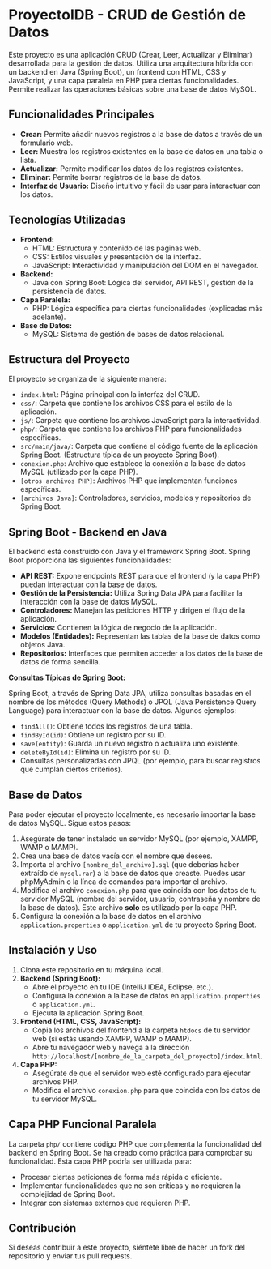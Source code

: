 # ProyectoIDB - CRUD de Gestión de Datos

Este proyecto es una aplicación CRUD (Crear, Leer, Actualizar y Eliminar) desarrollada para la gestión de datos. 
Utiliza una arquitectura híbrida con un backend en Java (Spring Boot), un frontend con HTML, CSS y JavaScript, y una capa paralela en PHP para ciertas funcionalidades. 
Permite realizar las operaciones básicas sobre una base de datos MySQL.

## Funcionalidades Principales

*   **Crear:** Permite añadir nuevos registros a la base de datos a través de un formulario web.
*   **Leer:** Muestra los registros existentes en la base de datos en una tabla o lista.
*   **Actualizar:** Permite modificar los datos de los registros existentes.
*   **Eliminar:** Permite borrar registros de la base de datos.
*   **Interfaz de Usuario:** Diseño intuitivo y fácil de usar para interactuar con los datos.

## Tecnologías Utilizadas

*   **Frontend:**
    *   HTML: Estructura y contenido de las páginas web.
    *   CSS: Estilos visuales y presentación de la interfaz.
    *   JavaScript: Interactividad y manipulación del DOM en el navegador.
*   **Backend:**
    *   Java con Spring Boot: Lógica del servidor, API REST, gestión de la persistencia de datos.
*   **Capa Paralela:**
    *   PHP: Lógica específica para ciertas funcionalidades (explicadas más adelante).
*   **Base de Datos:**
    *   MySQL: Sistema de gestión de bases de datos relacional.

## Estructura del Proyecto

El proyecto se organiza de la siguiente manera:

*   `index.html`: Página principal con la interfaz del CRUD.
*   `css/`: Carpeta que contiene los archivos CSS para el estilo de la aplicación.
*   `js/`: Carpeta que contiene los archivos JavaScript para la interactividad.
*   `php/`: Carpeta que contiene los archivos PHP para funcionalidades específicas.
*   `src/main/java/`: Carpeta que contiene el código fuente de la aplicación Spring Boot. (Estructura típica de un proyecto Spring Boot).
*   `conexion.php`: Archivo que establece la conexión a la base de datos MySQL (utilizado por la capa PHP).
*   `[otros archivos PHP]`: Archivos PHP que implementan funciones específicas.
*   `[archivos Java]`: Controladores, servicios, modelos y repositorios de Spring Boot.

## Spring Boot - Backend en Java

El backend está construido con Java y el framework Spring Boot. Spring Boot proporciona las siguientes funcionalidades:

*   **API REST:** Expone endpoints REST para que el frontend (y la capa PHP) puedan interactuar con la base de datos.
*   **Gestión de la Persistencia:** Utiliza Spring Data JPA para facilitar la interacción con la base de datos MySQL.
*   **Controladores:** Manejan las peticiones HTTP y dirigen el flujo de la aplicación.
*   **Servicios:** Contienen la lógica de negocio de la aplicación.
*   **Modelos (Entidades):** Representan las tablas de la base de datos como objetos Java.
*   **Repositorios:** Interfaces que permiten acceder a los datos de la base de datos de forma sencilla.

**Consultas Típicas de Spring Boot:**

Spring Boot, a través de Spring Data JPA, utiliza consultas basadas en el nombre de los métodos (Query Methods) o JPQL (Java Persistence Query Language) para interactuar con la base de datos. Algunos ejemplos:

*   `findAll()`: Obtiene todos los registros de una tabla.
*   `findById(id)`: Obtiene un registro por su ID.
*   `save(entity)`: Guarda un nuevo registro o actualiza uno existente.
*   `deleteById(id)`: Elimina un registro por su ID.
*   Consultas personalizadas con JPQL (por ejemplo, para buscar registros que cumplan ciertos criterios).

## Base de Datos

Para poder ejecutar el proyecto localmente, es necesario importar la base de datos MySQL. Sigue estos pasos:

1.  Asegúrate de tener instalado un servidor MySQL (por ejemplo, XAMPP, WAMP o MAMP).
2.  Crea una base de datos vacía con el nombre que desees.
3.  Importa el archivo `[nombre_del_archivo].sql` (que deberías haber extraído de `mysql.rar`) a la base de datos que creaste. Puedes usar phpMyAdmin o la línea de comandos para importar el archivo.
4.  Modifica el archivo `conexion.php` para que coincida con los datos de tu servidor MySQL (nombre del servidor, usuario, contraseña y nombre de la base de datos).  Este archivo **solo** es utilizado por la capa PHP.
5.  Configura la conexión a la base de datos en el archivo `application.properties` o `application.yml` de tu proyecto Spring Boot.

## Instalación y Uso

1.  Clona este repositorio en tu máquina local.
2.  **Backend (Spring Boot):**
    *   Abre el proyecto en tu IDE (IntelliJ IDEA, Eclipse, etc.).
    *   Configura la conexión a la base de datos en `application.properties` o `application.yml`.
    *   Ejecuta la aplicación Spring Boot.
3.  **Frontend (HTML, CSS, JavaScript):**
    *   Copia los archivos del frontend a la carpeta `htdocs` de tu servidor web (si estás usando XAMPP, WAMP o MAMP).
    *   Abre tu navegador web y navega a la dirección `http://localhost/[nombre_de_la_carpeta_del_proyecto]/index.html`.
4.  **Capa PHP:**
    *   Asegúrate de que el servidor web esté configurado para ejecutar archivos PHP.
    *   Modifica el archivo `conexion.php` para que coincida con los datos de tu servidor MySQL.

## Capa PHP Funcional Paralela

La carpeta `php/` contiene código PHP que complementa la funcionalidad del backend en Spring Boot. Se ha creado como práctica para comprobar su funcionalidad.  Esta capa PHP podría ser utilizada para:

*   Procesar ciertas peticiones de forma más rápida o eficiente.
*   Implementar funcionalidades que no son críticas y no requieren la complejidad de Spring Boot.
*   Integrar con sistemas externos que requieren PHP.


## Contribución

Si deseas contribuir a este proyecto, siéntete libre de hacer un fork del repositorio y enviar tus pull requests.

